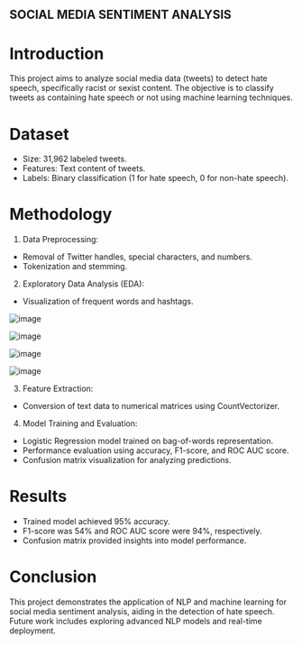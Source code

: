 ## SOCIAL MEDIA SENTIMENT ANALYSIS

# Introduction
This project aims to analyze social media data (tweets) to detect hate speech, specifically racist or sexist content. The objective is to classify tweets as containing hate speech or not using machine learning techniques.

# Dataset
- Size: 31,962 labeled tweets.
- Features: Text content of tweets.
- Labels: Binary classification (1 for hate speech, 0 for non-hate speech).
  
# Methodology

1. Data Preprocessing:
 - Removal of Twitter handles, special characters, and numbers.
 - Tokenization and stemming.

2. Exploratory Data Analysis (EDA):

 - Visualization of frequent words and hashtags.
  
![image](https://github.com/user-attachments/assets/024ba065-504f-4cb7-a3a5-302639c20b79)

![image](https://github.com/user-attachments/assets/dad64294-afb9-4c37-b6e3-599672eeb6d1)

![image](https://github.com/user-attachments/assets/f98389bb-a6b8-4ce0-bef8-1f2bccaba66b)

![image](https://github.com/user-attachments/assets/f58a9d47-feb1-4272-8749-0a67f4a7a155)

3. Feature Extraction:

 - Conversion of text data to numerical matrices using CountVectorizer.

4. Model Training and Evaluation:

 - Logistic Regression model trained on bag-of-words representation.
 - Performance evaluation using accuracy, F1-score, and ROC AUC score.
 - Confusion matrix visualization for analyzing predictions.

# Results
- Trained model achieved 95% accuracy.
- F1-score was 54% and ROC AUC score were 94%, respectively.
- Confusion matrix provided insights into model performance.

# Conclusion
This project demonstrates the application of NLP and machine learning for social media sentiment analysis, aiding in the detection of hate speech. Future work includes exploring advanced NLP models and real-time deployment.






